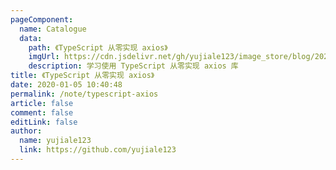 ```yaml
---
pageComponent:
  name: Catalogue
  data:
    path: 《TypeScript 从零实现 axios》
    imgUrl: https://cdn.jsdelivr.net/gh/yujiale123/image_store/blog/20200105104632.png
    description: 学习使用 TypeScript 从零实现 axios 库
title: 《TypeScript 从零实现 axios》
date: 2020-01-05 10:40:48
permalink: /note/typescript-axios
article: false
comment: false
editLink: false
author:
  name: yujiale123
  link: https://github.com/yujiale123
---
```

